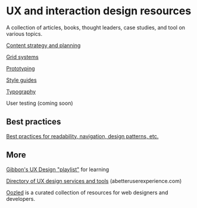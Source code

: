 # UX and interaction design resources

A collection of articles, books, thought leaders, case studies, and tool on various topics.

[Content strategy and planning](content.md)

[Grid systems](grids.md)

[Prototyping](prototyping.md)

[Style guides](style-guides.md)

[Typography](typography.md)

User testing (coming soon)

## Best practices

[Best practices for readability, navigation, design patterns, etc.](best-practices.md)

## More

[Gibbon's UX Design "playlist"](https://gibbon.co/uxdesign/) for learning

[Directory of UX design services and tools](http://abetteruserexperience.com/ux-directory/) (abetteruserexperience.com)

[Oozled](http://oozled.com/) is a curated collection of resources for web designers and developers.
